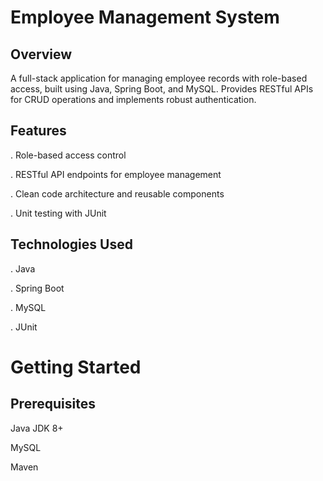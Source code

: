 # Employee Management System
## Overview
A full-stack application for managing employee records with role-based access, built using Java, Spring Boot, and MySQL. Provides RESTful APIs for CRUD operations and implements robust authentication.

## Features
. Role-based access control

. RESTful API endpoints for employee management

. Clean code architecture and reusable components

. Unit testing with JUnit

## Technologies Used
. Java

. Spring Boot

. MySQL

. JUnit

# Getting Started
## Prerequisites
Java JDK 8+

MySQL

Maven
